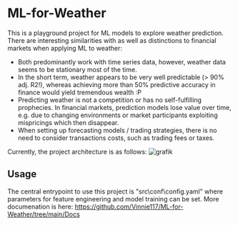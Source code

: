 # ML-for-Weather
This is a playground project for ML models to explore weather prediction. There are interesting similarities with as well as distinctions to financial markets when applying ML to weather:
- Both predominantly work with time series data, however, weather data seems to be stationary most of the time.
- In the short term, weather appears to be very well predictable (> 90% adj. R2!), whereas achieving more than 50% predictive accuracy in finance would yield tremendous wealth :P
- Predicting weather is not a competition or has no self-fulfilling prophecies. In financial markets, prediction models lose value over time, e.g. due to changing environments or market participants exploiting mispricings which then disappear.
- When setting up forecasting models / trading strategies, there is no need to consider transactions costs, such as trading fees or taxes.


Currently, the project architecture is as follows:
![grafik](https://user-images.githubusercontent.com/52510339/164980382-1ce3d000-5444-463f-a5c1-9c5e122c459a.png)

## Usage
The central entrypoint to use this project is "src\conf\config.yaml" where parameters for feature engineering and model training can be set.
More documenation is here: https://github.com/Vinnie117/ML-for-Weather/tree/main/Docs
